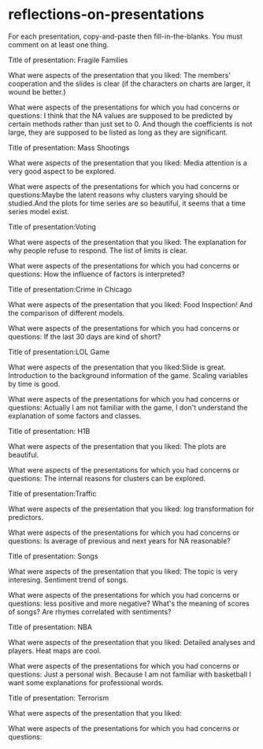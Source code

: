 # reflections-on-presentations

For each presentation, copy-and-paste then fill-in-the-blanks.  You must comment on at least one thing. 



Title of presentation: Fragile Families

What were aspects of the presentation that you liked: The members' cooperation and the slides is clear (if the characters on charts are larger, it wound be better.)

What were aspects of the presentations for which you had concerns or questions: I think that the NA values are supposed to be predicted by certain methods rather than just set to 0. And though the coefficients is not large, they are supposed to be listed as long as they are significant. 






Title of presentation: Mass Shootings

What were aspects of the presentation that you liked: Media attention is a very good aspect to be explored.

What were aspects of the presentations for which you had concerns or questions:Maybe the latent reasons why clusters varying should be studied.And the plots for time series are so beautiful, it seems that a time series model exist.





Title of presentation:Voting

What were aspects of the presentation that you liked: The explanation for why people refuse  to respond. The list of limits is clear.

What were aspects of the presentations for which you had concerns or questions: How the influence of factors is interpreted?





Title of presentation:Crime in Chicago

What were aspects of the presentation that you liked: Food Inspection! And the comparison of different models.

What were aspects of the presentations for which you had concerns or questions: If the last 30 days are kind of short?



Title of presentation:LOL Game

What were aspects of the presentation that you liked:Slide is great. Introduction to the background information of the game. Scaling variables by time is good.

What were aspects of the presentations for which you had concerns or questions: Actually I am not familiar with the game, I don't understand the explanation of some factors and classes.



Title of presentation: H1B

What were aspects of the presentation that you liked: The plots are beautiful.

What were aspects of the presentations for which you had concerns or questions: The internal reasons for clusters can be explored.




Title of presentation:Traffic

What were aspects of the presentation that you liked: log transformation for predictors.

What were aspects of the presentations for which you had concerns or questions: Is average of previous and next years for NA reasonable?



Title of presentation: Songs

What were aspects of the presentation that you liked: The topic is very interesing. Sentiment trend of songs.

What were aspects of the presentations for which you had concerns or questions: less positive and more negative? What's the meaning of scores of songs? Are rhymes correlated with sentiments? 



Title of presentation: NBA

What were aspects of the presentation that you liked: Detailed analyses and players. Heat maps are cool.

What were aspects of the presentations for which you had concerns or questions: Just a personal wish. Because I am not familiar with basketball I want some explanations for professional words. 



Title of presentation: Terrorism

What were aspects of the presentation that you liked: 

What were aspects of the presentations for which you had concerns or questions:
